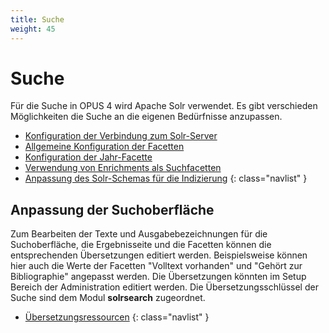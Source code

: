 ```yaml
---
title: Suche
weight: 45
---
```


# Suche

Für die Suche in OPUS 4 wird Apache Solr verwendet. Es gibt verschieden Möglichkeiten die Suche an die eigenen 
Bedürfnisse anzupassen.

* [Konfiguration der Verbindung zum Solr-Server](searchengine.html)
* [Allgemeine Konfiguration der Facetten](facets.html)
* [Konfiguration der Jahr-Facette](yearfacet.html)
* [Verwendung von Enrichments als Suchfacetten](enrichment.html)
* [Anpassung des Solr-Schemas für die Indizierung](schema.html)
{: class="navlist" } 

## Anpassung der Suchoberfläche 

Zum Bearbeiten der Texte und Ausgabebezeichnungen für die Suchoberfläche, die Ergebnisseite und
die Facetten können die entsprechenden Übersetzungen editiert werden. Beispielsweise
können hier auch die Werte der Facetten "Volltext vorhanden" und "Gehört zur Bibliographie"
angepasst werden. Die Übersetzungen könnten im Setup Bereich der Administration editiert werden.
Die Übersetzungsschlüssel der Suche sind dem Modul **solrsearch** zugeordnet. 

* [Übersetzungsressourcen](../translation/index.html)
{: class="navlist" }
